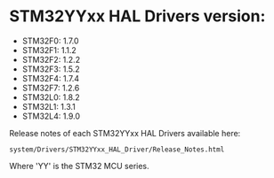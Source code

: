 # STM32YYxx HAL Drivers version:

  * STM32F0: 1.7.0
  * STM32F1: 1.1.2
  * STM32F2: 1.2.2
  * STM32F3: 1.5.2
  * STM32F4: 1.7.4
  * STM32F7: 1.2.6
  * STM32L0: 1.8.2
  * STM32L1: 1.3.1
  * STM32L4: 1.9.0

Release notes of each STM32YYxx HAL Drivers available here:

`system/Drivers/STM32YYxx_HAL_Driver/Release_Notes.html`

Where 'YY' is the STM32 MCU series.
